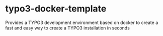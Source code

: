 # typo3-docker-template
Provides a TYPO3 development environment based on docker to create a fast and easy way to create a TYPO3 installation in seconds
